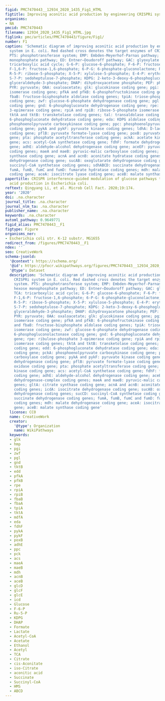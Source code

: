 ```yaml
---
figid: PMC7470443__12934_2020_1435_Fig1_HTML
figtitle: Improving aconitic acid production by engineering CRISPRi system in E
organisms:
- NA
pmcid: PMC7470443
filename: 12934_2020_1435_Fig1_HTML.jpg
figlink: pmc/articles/PMC7470443/figure/Fig1/
number: F1
caption: 'Schematic diagram of improving aconitic acid production by engineering CRISPRi
  system in E. coli. Red dashed cross denotes the target enzymes of CRISPRi system.
  PTS: phosphotransferase system; EMP: Embden-Meyerhof-Parnas pathway; HMP: hexose
  monophosphate pathway; ED: Entner–Doudoroff pathway; GAC: glyoxylate cycle; TCA:
  tricarboxylic acid cycle; G-6-P: glucose-6-phosphate; F-6-P: fructose-6-phosphate;
  F-1,6-P: fructose-1,6-phosphate; 6-P-G: 6-phosphate-gluconolactone; Ru-5-P: ribulose-5-phosphate;
  R-5-P: ribose-5-phosphate; X-5-P: xylulose-5-phosphate; E-4-P: erythrose-4-phosphate;
  S-7-P: sedoheptulose-7-phosphate; KDPG: 2-keto-3-deoxy-6-phosphogluconate; GAP:
  glyceraldehyde-3-phosphate; DHAP: dihydroxyacetone phosphate; PEP: phosphoenolpyruvate;
  PYR: pyruvate; OAA: oxaloacetate; glk: glucokinase coding gene; pgi: glucose-6-phosphate
  isomerase coding gene; pfkA and pfkB: 6-phosphofructokinase coding genes; fbaA and
  fbaB: fructose-bisphosphate aldolase coding genes; tpiA: triose-phosphate isomerase
  coding gene; zwf: glucose-6-phosphate dehydrogenase coding gene; pgl: 6-phosphogluconolactonase
  coding gene; gnd: 6-phosphogluconate dehydrogenase coding gene; rpe: ribulose-phosphate
  3-epimerase coding gene; rpiA and rpiB: ribose-5-phosphate isomerase coding genes;
  tktA and tktB: transketolase coding genes; tal: transaldolase coding gene; edd:
  6-phosphogluconate dehydratase coding gene; eda: KDPG aldolase coding gene; pckA:
  phosphoenolpyruvate carboxykinase coding gene; ppc: phosphoenolpyruvate carboxylase
  coding gene; pykA and pykF: pyruvate kinase coding genes; ldhA: D-lactate dehydrogenase
  coding gene; pflB: pyruvate formate-lyase coding gene; poxB: pyruvate oxidase coding
  gene; pta: phosphate acetyltransferase coding gene; ackA: acetate kinase coding
  gene; acs: acetyl-CoA synthetase coding gene; fdhF: formate dehydrogenase coding
  gene; adhE: aldehyde-alcohol dehydrogenase coding gene; aceEF: pyruvate dehydrogenase-complex
  coding genes; maeA and maeB: pyruvic-malic carboxylase coding genes; gltA: citrate
  synthase coding gene; acnA and acnB: aconitate hydratase coding genes; icdA: isocitrate
  dehydrogenase coding gene; sucAB: oxoglutarate dehydrogenase coding genes; sucCD:
  succinyl-CoA synthetase coding genes; sdhABCD: succinate dehydrogenase coding genes;
  fumA, fumB, fumC and fumD: fumarate hydratase coding genes; mdh: malate dehydrogenase
  coding gene; aceA: isocitrate lyase coding gene; aceB: malate synthase coding gene'
papertitle: CRISPR interference-guided modulation of glucose pathways to boost aconitic
  acid production in Escherichia coli.
reftext: Qingyang Li, et al. Microb Cell Fact. 2020;19:174.
year: '2020'
doi: .na.character
journal_title: .na.character
journal_nlm_ta: .na.character
publisher_name: .na.character
keywords: .na.character
automl_pathway: 0.9649771
figid_alias: PMC7470443__F1
figtype: Figure
organisms_ner:
- Escherichia coli str. K-12 substr. MG1655
redirect_from: /figures/PMC7470443__F1
ndex: ''
seo: CreativeWork
schema-jsonld:
  '@context': https://schema.org/
  '@id': https://pfocr.wikipathways.org/figures/PMC7470443__12934_2020_1435_Fig1_HTML.html
  '@type': Dataset
  description: 'Schematic diagram of improving aconitic acid production by engineering
    CRISPRi system in E. coli. Red dashed cross denotes the target enzymes of CRISPRi
    system. PTS: phosphotransferase system; EMP: Embden-Meyerhof-Parnas pathway; HMP:
    hexose monophosphate pathway; ED: Entner–Doudoroff pathway; GAC: glyoxylate cycle;
    TCA: tricarboxylic acid cycle; G-6-P: glucose-6-phosphate; F-6-P: fructose-6-phosphate;
    F-1,6-P: fructose-1,6-phosphate; 6-P-G: 6-phosphate-gluconolactone; Ru-5-P: ribulose-5-phosphate;
    R-5-P: ribose-5-phosphate; X-5-P: xylulose-5-phosphate; E-4-P: erythrose-4-phosphate;
    S-7-P: sedoheptulose-7-phosphate; KDPG: 2-keto-3-deoxy-6-phosphogluconate; GAP:
    glyceraldehyde-3-phosphate; DHAP: dihydroxyacetone phosphate; PEP: phosphoenolpyruvate;
    PYR: pyruvate; OAA: oxaloacetate; glk: glucokinase coding gene; pgi: glucose-6-phosphate
    isomerase coding gene; pfkA and pfkB: 6-phosphofructokinase coding genes; fbaA
    and fbaB: fructose-bisphosphate aldolase coding genes; tpiA: triose-phosphate
    isomerase coding gene; zwf: glucose-6-phosphate dehydrogenase coding gene; pgl:
    6-phosphogluconolactonase coding gene; gnd: 6-phosphogluconate dehydrogenase coding
    gene; rpe: ribulose-phosphate 3-epimerase coding gene; rpiA and rpiB: ribose-5-phosphate
    isomerase coding genes; tktA and tktB: transketolase coding genes; tal: transaldolase
    coding gene; edd: 6-phosphogluconate dehydratase coding gene; eda: KDPG aldolase
    coding gene; pckA: phosphoenolpyruvate carboxykinase coding gene; ppc: phosphoenolpyruvate
    carboxylase coding gene; pykA and pykF: pyruvate kinase coding genes; ldhA: D-lactate
    dehydrogenase coding gene; pflB: pyruvate formate-lyase coding gene; poxB: pyruvate
    oxidase coding gene; pta: phosphate acetyltransferase coding gene; ackA: acetate
    kinase coding gene; acs: acetyl-CoA synthetase coding gene; fdhF: formate dehydrogenase
    coding gene; adhE: aldehyde-alcohol dehydrogenase coding gene; aceEF: pyruvate
    dehydrogenase-complex coding genes; maeA and maeB: pyruvic-malic carboxylase coding
    genes; gltA: citrate synthase coding gene; acnA and acnB: aconitate hydratase
    coding genes; icdA: isocitrate dehydrogenase coding gene; sucAB: oxoglutarate
    dehydrogenase coding genes; sucCD: succinyl-CoA synthetase coding genes; sdhABCD:
    succinate dehydrogenase coding genes; fumA, fumB, fumC and fumD: fumarate hydratase
    coding genes; mdh: malate dehydrogenase coding gene; aceA: isocitrate lyase coding
    gene; aceB: malate synthase coding gene'
  license: CC0
  name: CreativeWork
  creator:
    '@type': Organization
    name: WikiPathways
  keywords:
  - glk
  - hmp
  - pgi
  - zwf
  - pgl
  - gnd
  - tktB
  - edd
  - pfkA
  - pfkB
  - rpe
  - rpiA
  - rpiB
  - fbaB
  - fbaA
  - tpiA
  - tktA
  - mdfA
  - eda
  - fdhF
  - pykA
  - pykF
  - poxB
  - adhE
  - ppc
  - pck
  - acs
  - maeA
  - maeB
  - mdh
  - acnB
  - aceB
  - glcD
  - glcF
  - glcE
  - icd
  - Glucose
  - F-6-P
  - Ru-5-P
  - KDPG
  - DHAP
  - Formate
  - Lactate
  - Acetyl-CoA
  - Acetate
  - Ethanol
  - Acetyl
  - TCA
  - Citrate
  - cis-Aconitate
  - iso-Citrate
  - aconitic acid
  - Succinate
  - Succinyl-CoA
  - HMS
  - ABCD
---
```

